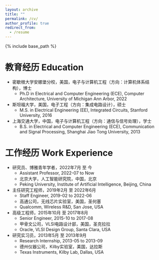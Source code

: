 ```yaml
---
layout: archive
title: ""
permalink: /cv/
author_profile: true
redirect_from:
  - /resume
---
```


{% include base_path %}

教育经历 Education
======
* 密歇根大学安娜堡分校，美国，电子与计算机工程（方向：计算机体系结构），博士
  * Ph.D in Electrical and Computer Engineering (ECE), Computer Architecture, University of Michigan Ann Arbor, 2022
* 斯坦福大学，美国，电子工程（方向：集成电路设计），硕士
  * M.S. in Electrical Engineering (EE), Integrated Circuits, Stanford University, 2016
* 上海交通大学，中国，电子与计算机工程（方向：通信与信号处理），学士
  * B.S. in Electrical and Computer Engineering (ECE), Communication and Signal Processing, Shanghai Jiao Tong University, 2013

工作经历 Work Experience
======
* 研究员、博雅青年学者，2022年7月 至 今
  * Assistant Professor, 2022-07 to Now
  * 北京大学，人工智能研究院，中国，北京
  * Peking University, Institute of Artificial Intelligence, Beijing, China
* 主任研究工程师，2019年2月 至 2022年6月
  * Staff Engineer, 2019-02 to 2022-06
  * 高通公司，无线芯片实验室，美国，圣何塞
  * Qualcomm, Wireless R&D, San Jose, USA
* 高级工程师，2015年10月 至 2017年8月
  * Senior Engineer, 2015-10 to 2017-08
  * 甲骨文公司，VLSI电路设计部，美国，圣克拉拉
  * Oracle, VLSI Design Group, Santa Clara, USA
* 研究实习员，2013年5月 至 2013年9月
  * Research Internship, 2013-05 to 2013-09
  * 德州仪器公司，Kilby实验室，美国，达拉斯
  * Texas Instruments, Kilby Lab, Dallas, USA
